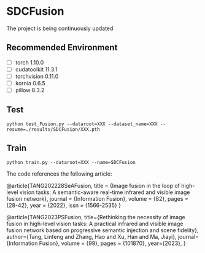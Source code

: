 # SDCFusion
The project is being continuously updated

## Recommended Environment
 - [ ] torch  1.10.0
 - [ ] cudatoolkit 11.3.1
 - [ ] torchvision 0.11.0
 - [ ] kornia 0.6.5
 - [ ] pillow  8.3.2
 
## Test
`python test_Fusion.py --dataroot=XXX --dataset_name=XXX --resume=./results/SDCFusion/XXX.pth`

## Train
`python train.py --dataroot=XXX --name=SDCFusion`

The code references the following article:

@article{TANG202228SeAFusion,
title = {Image fusion in the loop of high-level vision tasks: A semantic-aware real-time infrared and visible image fusion network},
journal = {Information Fusion},
volume = {82},
pages = {28-42},
year = {2022},
issn = {1566-2535}
}

@article{TANG2023PSFusion,
  title={Rethinking the necessity of image fusion in high-level vision tasks: A practical infrared and visible image fusion network based on progressive semantic injection and scene fidelity},
  author={Tang, Linfeng and Zhang, Hao and Xu, Han and Ma, Jiayi},
  journal={Information Fusion},
  volume = {99},
  pages = {101870},
  year={2023},
}


